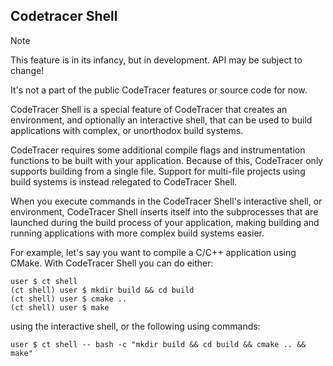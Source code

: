 ## Codetracer Shell

> [!NOTE]
> This feature is in its infancy, but in development. API may be subject to change!
>
> It's not a part of the public CodeTracer features or source code for now.

CodeTracer Shell is a special feature of CodeTracer that creates an environment, and optionally an interactive shell,
that can be used to build applications with complex, or unorthodox build systems.

CodeTracer requires some additional compile flags and instrumentation functions to be built with your application.
Because of this, CodeTracer only supports building from a single file. Support for multi-file projects using build systems
is instead relegated to CodeTracer Shell.

When you execute commands in the CodeTracer Shell's interactive shell, or environment, CodeTracer Shell inserts itself into
the subprocesses that are launched during the build process of your application, making building and running applications
with more complex build systems easier.

For example, let's say you want to compile a C/C++ application using CMake. With CodeTracer Shell you can do either:
```
user $ ct shell
(ct shell) user $ mkdir build && cd build
(ct shell) user $ cmake ..
(ct shell) user $ make 
```
using the interactive shell, or the following using commands:
```
user $ ct shell -- bash -c "mkdir build && cd build && cmake .. && make"
```

